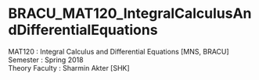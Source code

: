# BRACU_MAT120_IntegralCalculusAndDifferentialEquations
MAT120 : Integral Calculus and Differential Equations [MNS, BRACU] <br/>
Semester : Spring 2018 <br/>
Theory Faculty : Sharmin Akter [SHK]
